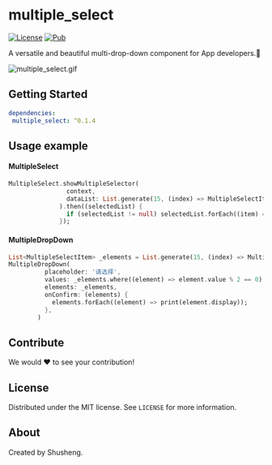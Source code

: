 # multiple_select

[![License][license-image]][license-url] 
[![Pub](https://img.shields.io/pub/v/multiple_select.svg?style=flat-square)](https://pub.dartlang.org/packages/multiple_select)

A versatile and beautiful multi-drop-down component for App developers.🚀

![multiple_select.gif](https://upload-images.jianshu.io/upload_images/3646846-f8f6e3af37f70ac3.gif?imageMogr2/auto-orient/strip)

## Getting Started

```yaml
dependencies:
 multiple_select: ^0.1.4
```

## Usage example

#### MultipleSelect
```dart
MultipleSelect.showMultipleSelector(
                context,
                dataList: List.generate(15, (index) => MultipleSelectItem.build(value: index, display: '第$index项显示内容', content: '第$index项下拉内容')),
              ).then((selectedList) {
                if (selectedList != null) selectedList.forEach((item) => print(item.display));
              });
```

#### MultipleDropDown
```dart
List<MultipleSelectItem> _elements = List.generate(15, (index) => MultipleSelectItem.build(value: index, display: '第$index项显示', content: '第$index项下拉'));
MultipleDropDown(
          placeholder: '请选择',
          values: _elements.where((element) => element.value % 2 == 0).toList(),
          elements: _elements,
          onConfirm: (elements) {
            elements.forEach((element) => print(element.display));
          },
        )
```

## Contribute

We would ❤️ to see your contribution!

## License

Distributed under the MIT license. See ``LICENSE`` for more information.

## About

Created by Shusheng.

[license-image]: https://img.shields.io/badge/License-MIT-blue.svg
[license-url]: LICENSE
